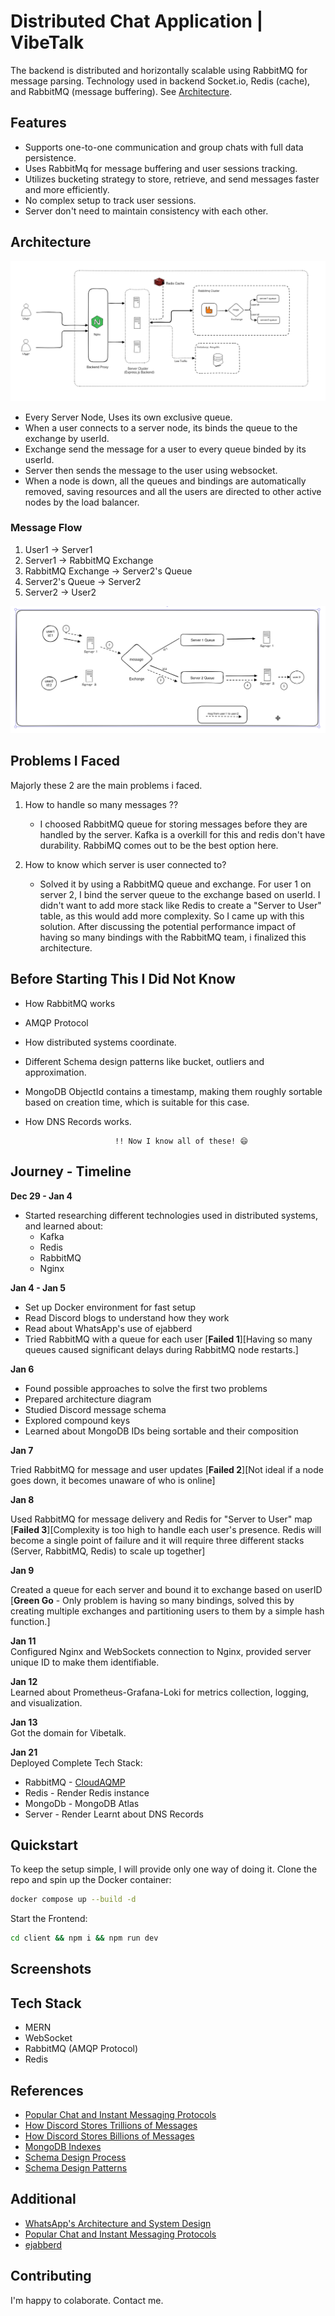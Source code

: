 # Distributed Chat Application | VibeTalk

The backend is distributed and horizontally scalable using RabbitMQ for message parsing. Technology used in backend Socket.io, Redis (cache), and RabbitMQ (message buffering). See [Architecture](#architecture).

## Features

- Supports one-to-one communication and group chats with full data persistence.
- Uses RabbitMq for message buffering and user sessions tracking.
- Utilizes bucketing strategy to store, retrieve, and send messages faster and more efficiently.
- No complex setup to track user sessions.
- Server don't need to maintain consistency with each other.

## Architecture

![Architecture Diagram](images/image.png)

- Every Server Node, Uses its own exclusive queue.
- When a user connects to a server node, its binds the queue to the exchange by userId.
- Exchange send the message for a user to every queue binded by its userId.
- Server then sends the message to the user using websocket.
- When a node is down, all the queues and bindings are automatically removed, saving resources and all the users are directed to other active nodes by the load balancer.

### Message Flow

1. User1 → Server1
2. Server1 → RabbitMQ Exchange
3. RabbitMQ Exchange → Server2's Queue
4. Server2's Queue → Server2
5. Server2 → User2

![Message Handling Diagram](images/image2.png)

## Problems I Faced

Majorly these 2 are the main problems i faced.

1. How to handle so many messages ??

    - I choosed RabbitMQ queue for storing messages before they are handled by the server. Kafka is a overkill for this and redis don't have durability. RabbiMQ comes out to be the best option here.

2. How to know which server is user connected to?
    - Solved it by using a RabbitMQ queue and exchange. For user 1 on server 2, I bind the server queue to the exchange based on userId. I didn't want to add more stack like Redis to create a "Server to User" table, as this would add more complexity. So I came up with this solution. After discussing the potential performance impact of having so many bindings with the RabbitMQ team, i finalized this architecture.

## Before Starting This I Did Not Know

- How RabbitMQ works
- AMQP Protocol
- How distributed systems coordinate.
- Different Schema design patterns like bucket, outliers and approximation.
- MongoDB ObjectId contains a timestamp, making them roughly sortable based on creation time, which is suitable for this case.
- How DNS Records works.

                          !! Now I know all of these! 😄

## Journey - Timeline

**Dec 29 - Jan 4**

- Started researching different technologies used in distributed systems, and learned about:
    - Kafka
    - Redis
    - RabbitMQ
    - Nginx

**Jan 4 - Jan 5**

- Set up Docker environment for fast setup
- Read Discord blogs to understand how they work
- Read about WhatsApp's use of ejabberd
- Tried RabbitMQ with a queue for each user [**Failed 1**][Having so many queues caused significant delays during RabbitMQ node restarts.]

**Jan 6**

- Found possible approaches to solve the first two problems
- Prepared architecture diagram
- Studied Discord message schema
- Explored compound keys
- Learned about MongoDB IDs being sortable and their composition

**Jan 7**

Tried RabbitMQ for message and user updates [**Failed 2**][Not ideal if a node goes down, it becomes unaware of who is online]

**Jan 8**

Used RabbitMQ for message delivery and Redis for "Server to User" map [**Failed 3**][Complexity is too high to handle each user's presence. Redis will become a single point of failure and it will require three different stacks (Server, RabbitMQ, Redis) to scale up together]

**Jan 9**

Created a queue for each server and bound it to exchange based on userID
[**Green Go** - Only problem is having so many bindings, solved this by creating multiple exchanges and partitioning users to them by a simple hash function.]

**Jan 11**  
Configured Nginx and WebSockets connection to Nginx, provided server unique ID to make them identifiable.

**Jan 12**  
Learned about Prometheus-Grafana-Loki for metrics collection, logging, and visualization.

**Jan 13**  
Got the domain for Vibetalk.

**Jan 21**  
Deployed Complete Tech Stack:

- RabbitMQ - [CloudAQMP](https://www.cloudamqp.com/)
- Redis - Render Redis instance
- MongoDb - MongoDB Atlas
- Server - Render
Learnt about DNS Records

## Quickstart

To keep the setup simple, I will provide only one way of doing it. Clone the repo and spin up the Docker container:

```bash
docker compose up --build -d
```

Start the Frontend:

```bash
cd client && npm i && npm run dev
```

## Screenshots

## Tech Stack

- MERN
- WebSocket
- RabbitMQ (AMQP Protocol)
- Redis

## References

- [Popular Chat and Instant Messaging Protocols](https://www.cometchat.com/blog/popular-chat-and-instant-messaging-protocols)
- [How Discord Stores Trillions of Messages](https://discord.com/blog/how-discord-stores-trillions-of-messages)
- [How Discord Stores Billions of Messages](https://discord.com/blog/how-discord-stores-billions-of-messages)
- [MongoDB Indexes](https://www.mongodb.com/docs/manual/indexes/)
- [Schema Design Process](https://www.mongodb.com/docs/manual/data-modeling/schema-design-process/#apply-design-patterns)
- [Schema Design Patterns](https://www.mongodb.com/blog/post/building-with-patterns-a-summary)

## Additional

- [WhatsApp's Architecture and System Design](https://www.cometchat.com/blog/whatsapps-architecture-and-system-design)
- [Popular Chat and Instant Messaging Protocols](https://www.cometchat.com/blog/popular-chat-and-instant-messaging-protocols)
- [ejabberd](https://www.ejabberd.im/)

## Contributing

I'm happy to colaborate. Contact me.
